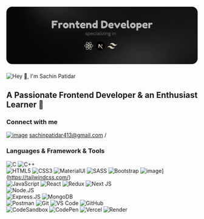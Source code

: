 


![Frontend Developer](image.png)



<img src="https://readme-typing-svg.demolab.com?font=Operator+Mono&size=37&duration=2800&pause=2000&color=6497b1&center=true&vCenter=true&width=940&height=50&lines=Hey%2C+👋+I'm+Sachin+Patidar" align="middle" alt="Hey 👋, I'm Sachin Patidar">

## A Passionate Frontend Developer & an Enthusiast Learner 💎


### Connect with me
[![image](https://github.com/harry413/sachin413/assets/73785500/36a95fcc-ca1e-4f96-acfb-4c0d6f03ba70)](https://www.linkedin.com/in/sachin-patidar-921578213/)
 sachinpatidar413@gmail.com / <a href = "" target="_blank"></a>



### Languages & Framework & Tools
![C](https://img.shields.io/badge/c-%2300599C.svg?style=for-the-badge&logo=c&logoColor=white)
![C++](https://img.shields.io/badge/c++-%2300599C.svg?style=for-the-badge&logo=c%2B%2B&logoColor=white)
<br/>
![HTML5](https://img.shields.io/badge/-HTML5-E34F26?style=plastic&logo=html5&logoColor=white)
![CSS3](https://img.shields.io/badge/-CSS3-1572B6?style=plastic&logo=css3)
![MaterialUI](https://img.shields.io/badge/-MatrialUI-0081CB?style=plastic&logo=material-UI)
![SASS](https://img.shields.io/badge/SASS-hotpink.svg?style=for-the-badge&logo=SASS&logoColor=white)
![Bootstrap](https://img.shields.io/badge/-Bootstrap-563D7C?style=plastic&logo=bootstrap)
![image](https://github.com/harry413/sachin413/assets/73785500/eb1da906-3721-457e-91db-ab85a355cbff)](https://tailwindcss.com/)
<br/>
![JavaScript](https://img.shields.io/badge/-JavaScript-black?style=plastic&logo=javascript)
![React](https://img.shields.io/badge/-ReactJs-61DAFB?logo=react&logoColor=white&style=plastic)
![Redux](https://img.shields.io/badge/redux-%23593d88.svg?style=for-the-badge&logo=redux&logoColor=white)
![Next JS](https://img.shields.io/badge/Next-black?style=for-the-badge&logo=next.js&logoColor=white)
<br/>
![Node.JS](https://img.shields.io/badge/-Node.JS-black?style=plastic&logo=Node.js)  
![Express.JS](https://img.shields.io/badge/-Express.JS-c7b198?style=plastic&logo=Express.JS)
![MongoDB](https://img.shields.io/badge/-MongoDB-black?style=plastic&logo=mongodb)
<br/>
![Postman](https://img.shields.io/badge/Postman-FF6C37?style=for-the-badge&logo=postman&logoColor=white)
![Git](https://img.shields.io/badge/-Git-black?style=plastic&logo=git)
![VS Code](https://img.shields.io/badge/-VS%20Code-007ACC?style=plastic&logo=visual-studio-code)
![GitHub](https://img.shields.io/badge/-GitHub-181717?style=plastic&logo=github) 
<br/>
![CodeSandbox](https://img.shields.io/badge/Codesandbox-040404?style=for-the-badge&logo=codesandbox&logoColor=DBDBDB)
![CodePen](https://img.shields.io/badge/CodePen-white?style=for-the-badge&logo=codepen&logoColor=black)
![Vercel](https://img.shields.io/badge/vercel-%23000000.svg?style=for-the-badge&logo=vercel&logoColor=white)
![Render](https://img.shields.io/badge/Render-%46E3B7.svg?style=for-the-badge&logo=render&logoColor=white)
 








